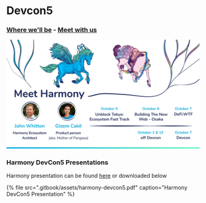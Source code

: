 # Devcon5

### [Where we'll be](https://calendar.google.com/calendar/embed?src=simple-rules.com_4s0kf0opp89didjj8tphqnce7s%40group.calendar.google.com&ctz=Asia%2FTokyo) - [Meet with us](https://calendly.com/harmonyprotocol) 

![Harmony at Devcon5](.gitbook/assets/devcon5%20%281%29.jpg)

### Harmony DevCon5 Presentations

Harmony presentation can be found [here](https://docs.google.com/presentation/d/1vsDwKdTSXlpcNleqET5iC1J90lFkD3XbtIpzurpJpdM/edit?usp=sharing) or downloaded below

{% file src=".gitbook/assets/harmony-devcon5.pdf" caption="Harmony DevCon5 Presentation" %}

